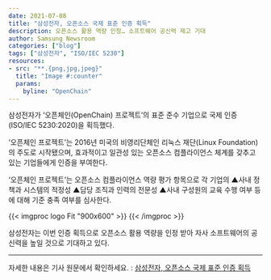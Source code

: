 ```yaml
---
date: 2021-07-08
title: "삼성전자, 오픈소스 국제 표준 인증 획득"
description: 오픈소스 활용 역량 인정… 소프트웨어 공신력 제고 기대
author: Samsung Newsroom
categories: ["blog"]
tags: ["삼성전자", "ISO/IEC 5230"]
resources:
- src: "**.{png,jpg,jpeg}"
  title: "Image #:counter"
  params:
    byline: "OpenChain"
---
```


삼성전자가 ‘오픈체인(OpenChain) 프로젝트’의 표준 준수 기업으로 국제 인증(ISO/IEC 5230:2020)을 획득했다.

‘오픈체인 프로젝트’는 2016년 미국의 비영리단체인 리눅스 재단(Linux Foundation)의 주도로 시작됐으며, 효과적이고 일관성 있는 오픈소스 컴플라이언스 체계를 갖추고 있는 기업들에게 인증을 부여한다.

‘오픈체인 프로젝트’는 오픈소스 컴플라이언스 역량 평가 항목으로 각 기업의 ▲사내 정책과 시스템의 적정성 ▲담당 조직과 인력의 전문성 ▲사내 구성원의 교육 수행 여부 등에 대해 기준 충족 여부를 심사한다.


{{< imgproc logo Fit "900x600" >}}
{{< /imgproc >}}


삼성전자는 이번 인증 획득으로 오픈소스 활용 역량을 인정 받아 자사 소프트웨어의 공신력을 높일 것으로 기대하고 있다.

---

자세한 내용은 기사 원문에서 확인하세요. : [삼성전자, 오픈소스 국제 표준 인증 획득](https://news.samsung.com/kr/%EC%82%BC%EC%84%B1%EC%A0%84%EC%9E%90-%EC%98%A4%ED%94%88%EC%86%8C%EC%8A%A4-%EA%B5%AD%EC%A0%9C-%ED%91%9C%EC%A4%80-%EC%9D%B8%EC%A6%9D-%ED%9A%8D%EB%93%9D)

